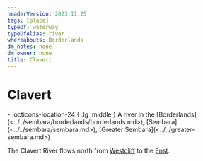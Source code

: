 ```yaml
---
headerVersion: 2023.11.25
tags: [place]
typeOf: waterway
typeOfAlias: river
whereabouts: Borderlands
dm_notes: none
dm_owner: none
title: Clavert
---
```

# Clavert
<div class="grid cards ext-narrow-margin ext-one-column" markdown>
-    :octicons-location-24:{ .lg .middle } A river in the [Borderlands](<../../sembara/borderlands/borderlands.md>), [Sembara](<../../sembara/sembara.md>), [Greater Sembara](<../../greater-sembara.md>)  
</div>


The Clavert River flows north from [Westcliff](<../../addermarch/westcliff.md>) to the [Enst](<./enst.md>). 